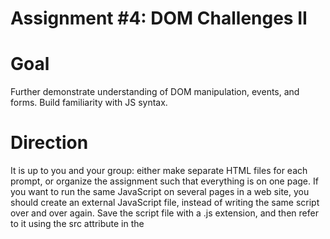 # Assignment #4: DOM Challenges II

# Goal

Further demonstrate understanding of DOM manipulation, events, and forms. Build familiarity with JS syntax.
# Direction

It is up to you and your group: either make separate HTML files for each prompt, or organize the assignment such that everything is on one page. If you want to run the same JavaScript on several pages in a web site, you should create an external JavaScript file, instead of writing the same script over and over again. Save the script file with a .js extension, and then refer to it using the src attribute in the <script> tag.

# Assignment:

Create an HTML page with two buttons that argue with each other. When one button is clicked, the text "I'm right" should be placed next to it. When the other button is clicked, the text is replaced with, "No, I'm right!"

Create an HTML page with a large element on the page that says "Don't hover over me" inside of it. When you hover over the element, send an alert to the user that says, "Hey, I told you not to hover over me!

Create an HTML page with a form. It should include inputs for a username, email, and password. Also a submit button.
In a Javascript file, write a program which checks the following things:

checks that the password is 12345678

if the password is incorrect, send an alert message

Your page should also include an <h1> tag. If the information in the form is correct, have Javascript change the text in the <h1>.HTML page.

Add a CSS stylesheet that styles all of your pages.

BONUS: Create an HTML page with a form that asks the user to input the value of a sphere's radius. Write Javascript that gives them back the volume of the sphere. (There are many different ways to execute this. You can give the user information back in another input box on the page, as an alert, or any other way you can think of. You can look up how to use the Javascript Math object to simplify your calculations.)

# Grading criteria:

Code has a comment that notes which problem the code snippet is attempting to solve.

All solutions should explicitly fulfill the requirements noted in each problem.

Complete = Meets all grading criteria above.

Incomplete = Does not meet all grading criteria above. Needs improvement or missing submission.
